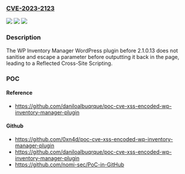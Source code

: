 ### [CVE-2023-2123](https://cve.mitre.org/cgi-bin/cvename.cgi?name=CVE-2023-2123)
![](https://img.shields.io/static/v1?label=Product&message=WP%20Inventory%20Manager&color=blue)
![](https://img.shields.io/static/v1?label=Version&message=0%3C%202.1.0.13%20&color=brighgreen)
![](https://img.shields.io/static/v1?label=Vulnerability&message=CWE-79%20Cross-Site%20Scripting%20(XSS)&color=brighgreen)

### Description

The WP Inventory Manager WordPress plugin before 2.1.0.13 does not sanitise and escape a parameter before outputting it back in the page, leading to a Reflected Cross-Site Scripting.

### POC

#### Reference
- https://github.com/daniloalbuqrque/poc-cve-xss-encoded-wp-inventory-manager-plugin

#### Github
- https://github.com/0xn4d/poc-cve-xss-encoded-wp-inventory-manager-plugin
- https://github.com/daniloalbuqrque/poc-cve-xss-encoded-wp-inventory-manager-plugin
- https://github.com/nomi-sec/PoC-in-GitHub

